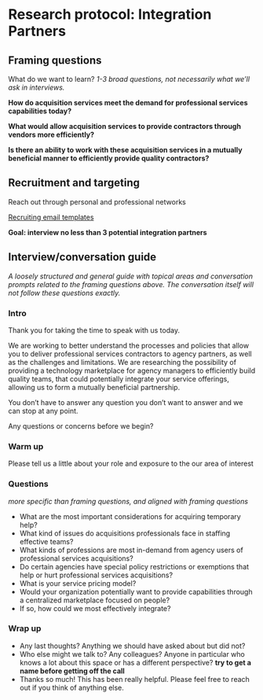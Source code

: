 # **Research protocol: Integration Partners**

## Framing questions

What do we want to learn? *1-3 broad questions, not necessarily what we’ll ask in interviews.*

**How do acquisition services meet the demand for professional services capabilities today?**

**What would allow acquisition services to provide contractors through vendors more efficiently?**

**Is there an ability to work with these acquisition services in a mutually beneficial manner to efficiently provide quality contractors?**

## Recruitment and targeting

Reach out through personal and professional networks

[Recruiting email templates](https://github.com/18F/tis-discovery/blob/master/research/templates/recruiting-email.md)

**Goal: interview no less than 3 potential integration partners**

## Interview/conversation guide

*A loosely structured and general guide with topical areas and conversation prompts related to the framing questions above. The conversation itself will not follow these questions exactly.*

### Intro

Thank you for taking the time to speak with us today.

We are working to better understand the processes and policies that allow you to deliver professional services contractors to agency partners, as well as the challenges and limitations.  We are researching the possibility of providing a technology marketplace for agency managers to efficiently build quality teams, that could potentially integrate your service offerings, allowing us to form a mutually beneficial partnership.

You don’t have to answer any question you don’t want to answer and we can stop at any point.

Any questions or concerns before we begin?

### Warm up

Please tell us a little about your role and exposure to the our area of interest

### Questions
*more specific than framing questions, and aligned with framing questions*

* What are the most important considerations for acquiring temporary help?
* What kind of issues do acquisitions professionals face in staffing effective teams?
* What kinds of professions are most in-demand from agency users of professional services acquisitions?
* Do certain agencies have special policy restrictions or exemptions that help or hurt professional services acquisitions?
* What is your service pricing model?
* Would your organization potentially want to provide capabilities through a centralized marketplace focused on people?
* If so, how could we most effectively integrate?

### Wrap up

* Any last thoughts? Anything we should have asked about but did not?
* Who else might we talk to? Any colleagues? Anyone in particular who knows a lot about this space or has a different perspective? **try to get a name before getting off the call**
* Thanks so much! This has been really helpful. Please feel free to reach out if you think of anything else.


